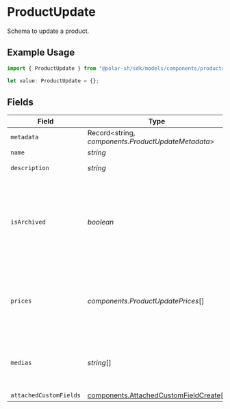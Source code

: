 # ProductUpdate

Schema to update a product.

## Example Usage

```typescript
import { ProductUpdate } from "@polar-sh/sdk/models/components/productupdate.js";

let value: ProductUpdate = {};
```

## Fields

| Field                                                                                                                                                                                                   | Type                                                                                                                                                                                                    | Required                                                                                                                                                                                                | Description                                                                                                                                                                                             |
| ------------------------------------------------------------------------------------------------------------------------------------------------------------------------------------------------------- | ------------------------------------------------------------------------------------------------------------------------------------------------------------------------------------------------------- | ------------------------------------------------------------------------------------------------------------------------------------------------------------------------------------------------------- | ------------------------------------------------------------------------------------------------------------------------------------------------------------------------------------------------------- |
| `metadata`                                                                                                                                                                                              | Record<string, *components.ProductUpdateMetadata*>                                                                                                                                                      | :heavy_minus_sign:                                                                                                                                                                                      | N/A                                                                                                                                                                                                     |
| `name`                                                                                                                                                                                                  | *string*                                                                                                                                                                                                | :heavy_minus_sign:                                                                                                                                                                                      | N/A                                                                                                                                                                                                     |
| `description`                                                                                                                                                                                           | *string*                                                                                                                                                                                                | :heavy_minus_sign:                                                                                                                                                                                      | The description of the product.                                                                                                                                                                         |
| `isArchived`                                                                                                                                                                                            | *boolean*                                                                                                                                                                                               | :heavy_minus_sign:                                                                                                                                                                                      | Whether the product is archived. If `true`, the product won't be available for purchase anymore. Existing customers will still have access to their benefits, and subscriptions will continue normally. |
| `prices`                                                                                                                                                                                                | *components.ProductUpdatePrices*[]                                                                                                                                                                      | :heavy_minus_sign:                                                                                                                                                                                      | List of available prices for this product. If you want to keep existing prices, include them in the list as an `ExistingProductPrice` object.                                                           |
| `medias`                                                                                                                                                                                                | *string*[]                                                                                                                                                                                              | :heavy_minus_sign:                                                                                                                                                                                      | List of file IDs. Each one must be on the same organization as the product, of type `product_media` and correctly uploaded.                                                                             |
| `attachedCustomFields`                                                                                                                                                                                  | [components.AttachedCustomFieldCreate](../../models/components/attachedcustomfieldcreate.md)[]                                                                                                          | :heavy_minus_sign:                                                                                                                                                                                      | N/A                                                                                                                                                                                                     |